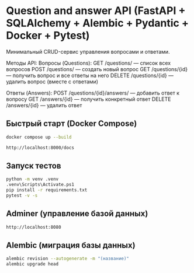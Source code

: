 # Question and answer API (FastAPI + SQLAlchemy + Alembic + Pydantic + Docker + Pytest)

Минимальный CRUD-сервис управления вопросами и ответами. 

Методы API:
Вопросы (Questions):
GET /questions/ — список всех вопросов
POST /questions/ — создать новый вопрос
GET /questions/{id} — получить вопрос и все ответы на него
DELETE /questions/{id} — удалить вопрос (вместе с ответами)


Ответы (Answers):
POST /questions/{id}/answers/ — добавить ответ к вопросу
GET /answers/{id} — получить конкретный ответ
DELETE /answers/{id} — удалить ответ


## Быстрый старт (Docker Compose)
```bash
docker compose up --build

http://localhost:8000/docs
```
## Запуск тестов 
```bash
python -m venv .venv
.venv\Scripts\Activate.ps1
pip install -r requirements.txt
pytest -v -s
```

## Adminer (управление базой данных)
```bash
http://localhost:8080
```

## Alembic (миграция базы данных)
```bash
alembic revision --autogenerate -m "(название)"
alembic upgrade head
```
